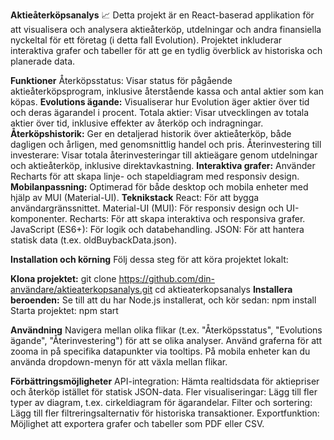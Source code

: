 **Aktieåterköpsanalys** 📈
Detta projekt är en React-baserad applikation för att visualisera och analysera aktieåterköp, utdelningar och andra finansiella nyckeltal för ett företag (i detta fall Evolution). Projektet inkluderar interaktiva grafer och tabeller för att ge en tydlig överblick av historiska och planerade data.

**Funktioner**
Återköpsstatus: Visar status för pågående aktieåterköpsprogram, inklusive återstående kassa och antal aktier som kan köpas.
**Evolutions ägande:** Visualiserar hur Evolution äger aktier över tid och deras ägarandel i procent.
Totala aktier: Visar utvecklingen av totala aktier över tid, inklusive effekter av återköp och indragningar.
**Återköpshistorik:** Ger en detaljerad historik över aktieåterköp, både dagligen och årligen, med genomsnittlig handel och pris.
Återinvestering till investerare: Visar totala återinvesteringar till aktieägare genom utdelningar och aktieåterköp, inklusive direktavkastning.
**Interaktiva grafer:** Använder Recharts för att skapa linje- och stapeldiagram med responsiv design.
**Mobilanpassning:** Optimerad för både desktop och mobila enheter med hjälp av MUI (Material-UI).
**Teknikstack**
React: För att bygga användargränssnittet.
Material-UI (MUI): För responsiv design och UI-komponenter.
Recharts: För att skapa interaktiva och responsiva grafer.
JavaScript (ES6+): För logik och databehandling.
JSON: För att hantera statisk data (t.ex. oldBuybackData.json).

**Installation och körning**
Följ dessa steg för att köra projektet lokalt:

**Klona projektet:** git clone https://github.com/din-användare/aktieaterkopsanalys.git
cd aktieaterkopsanalys
**Installera beroenden:** Se till att du har Node.js installerat, och kör sedan: npm install
Starta projektet: npm start

**Användning**
Navigera mellan olika flikar (t.ex. "Återköpsstatus", "Evolutions ägande", "Återinvestering") för att se olika analyser.
Använd graferna för att zooma in på specifika datapunkter via tooltips.
På mobila enheter kan du använda dropdown-menyn för att växla mellan flikar.

**Förbättringsmöjligheter**
API-integration: Hämta realtidsdata för aktiepriser och återköp istället för statisk JSON-data.
Fler visualiseringar: Lägg till fler typer av diagram, t.ex. cirkeldiagram för ägarandelar.
Filter och sortering: Lägg till fler filtreringsalternativ för historiska transaktioner.
Exportfunktion: Möjlighet att exportera grafer och tabeller som PDF eller CSV.
